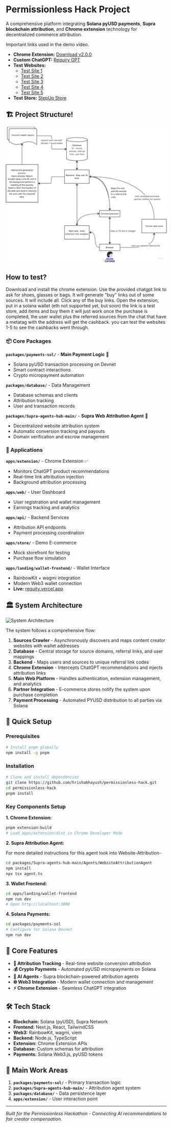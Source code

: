 # Permissionless Hack Project

A comprehensive platform integrating **Solana pyUSD payments**, **Supra blockchain attribution**, and **Chrome extension** technology for decentralized commerce attribution.

Important links used in the demo video.
- **Chrome Extension:** [Download v2.0.0](https://github.com/hrishabhayush/permissionless-hack/releases/download/v2.00.0/requity.zip)
- **Custom ChatGPT:** [Requiry GPT](https://chatgpt.com/g/g-6859f22c8c9c8191b8562345848b3c49-requity)
- **Test Websites:**
  - [Test Site 1](https://website1.orbiter.website/)
  - [Test Site 2](https://website2.orbiter.website/)
  - [Test Site 3](https://website3.orbiter.website/)
  - [Test Site 4](https://website4.orbiter.website/)
  - [Test Site 5](https://website5.orbiter.website/)
- **Test Store:** [StepUp Store](https://stepup.orbiter.website/)
## 🏗️ Project Structure!

![System Overview](https://github.com/hrishabhayush/permissionless-hack/blob/main/photo_2025-06-23_21-48-41.jpg)

## How to test?
Download and install the chrome extension.
Use the provided chatgpt link to ask for shoes, glasses or bags.
It will generate "buy" links out of some sources. It will include all.
Click any of the buy links.
Open the extension, put in a solana wallet (eth not supported yet, but soon)
the link is a test store, add items and buy them it will just work
once the purchase is completed, the user wallet plus the referred sources from the chat that have a metatag with the address
will get the cashback.
you can test the websites 1-5 to see the cashbacks went through.

### 📦 Core Packages

**`packages/payments-sol/`** - **Main Payment Logic** 🚀
- Solana pyUSD transaction processing on Devnet
- Smart contract interactions
- Crypto micropayment automation

**`packages/database/`** - Data Management
- Database schemas and clients
- Attribution tracking
- User and transaction records

**`packages/Supra-agents-hub-main/`** - **Supra Web Attribution Agent** 🤖
- Decentralized website attribution system
- Automatic conversion tracking and payouts
- Domain verification and escrow management

### 🚀 Applications

**`apps/extension/`** - Chrome Extension ✅
- Monitors ChatGPT product recommendations
- Real-time link attribution injection
- Background attribution processing

**`apps/web/`** - User Dashboard
- User registration and wallet management
- Earnings tracking and analytics

**`apps/api/`** - Backend Services
- Attribution API endpoints
- Payment processing coordination

**`apps/store/`** - Demo E-commerce
- Mock storefront for testing
- Purchase flow simulation

**`apps/landing/wallet-frontend/`** - Wallet Interface
- RainbowKit + wagmi integration
- Modern Web3 wallet connection
- **Live:** [requity.vercel.app](https://requity.vercel.app)

## 🏛️ System Architecture

![System Architecture](./system-architecture.png)

The system follows a comprehensive flow:

1. **Sources Crawler** - Asynchronously discovers and maps content creator websites with wallet addresses
2. **Database** - Central storage for source domains, referral links, and user mappings  
3. **Backend** - Maps users and sources to unique referral link codes
4. **Chrome Extension** - Intercepts ChatGPT recommendations and injects attribution links
5. **Main Web Platform** - Handles authentication, extension management, and analytics
6. **Partner Integration** - E-commerce stores notify the system upon purchase completion
7. **Payment Processing** - Automated PYUSD distribution to all parties via Solana

## 🔧 Quick Setup

### Prerequisites
```bash
# Install pnpm globally
npm install -g pnpm
```

### Installation
```bash
# Clone and install dependencies
git clone https://github.com/hrishabhayush/permissionless-hack.git
cd permissionless-hack
pnpm install
```

### Key Components Setup

**1. Chrome Extension:**
```bash
pnpm extension:build
# Load apps/extension/dist in Chrome Developer Mode
```

**2. Supra Attribution Agent:**

For more detailed instructions for this agent look into Website-Attribution-
```bash
cd packages/Supra-agents-hub-main/Agents/WebsiteAttributionAgent
npm install
npx tsx agent.ts
```

**3. Wallet Frontend:**
```bash
cd apps/landing/wallet-frontend
npm run dev
# Open http://localhost:3000
```

**4. Solana Payments:**
```bash
cd packages/payments-sol
# Configure for Solana Devnet
npm run dev
```

## 🎯 Core Features

- **🔗 Attribution Tracking** - Real-time website conversion attribution
- **💰 Crypto Payments** - Automated pyUSD micropayments on Solana
- **🤖 AI Agents** - Supra blockchain-powered attribution agents
- **🌐 Web3 Integration** - Modern wallet connection and management
- **⚡ Chrome Extension** - Seamless ChatGPT integration

## 🛠️ Tech Stack

- **Blockchain:** Solana (pyUSD), Supra Network
- **Frontend:** Next.js, React, TailwindCSS
- **Web3:** RainbowKit, wagmi, viem
- **Backend:** Node.js, TypeScript
- **Extension:** Chrome Extension APIs
- **Database:** Custom schemas for attribution
- **Payments:** Solana Web3.js, pyUSD tokens

## 🚀 Main Work Areas

1. **`packages/payments-sol/`** - Primary transaction logic
2. **`packages/Supra-agents-hub-main/`** - Attribution agent system  
3. **`packages/database/`** - Data persistence layer
4. **`apps/extension/`** - User interaction point

---

*Built for the Permissionless Hackathon - Connecting AI recommendations to fair creator compensation.*